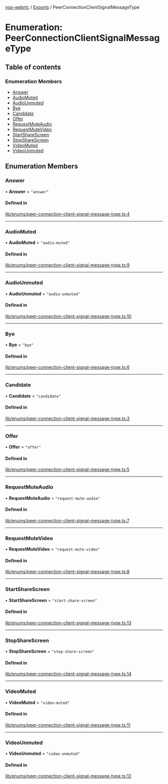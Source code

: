 [ngx-webrtc](https://github.com/lotterfriends/ngx-webrtc/tree/main/libs/ngx-webrtc/docs/README.md) / [Exports](https://github.com/lotterfriends/ngx-webrtc/tree/main/libs/ngx-webrtc/docs/modules.md) / PeerConnectionClientSignalMessageType

# Enumeration: PeerConnectionClientSignalMessageType

## Table of contents

### Enumeration Members

- [Answer](https://github.com/lotterfriends/ngx-webrtc/tree/main/libs/ngx-webrtc/docs/enums/PeerConnectionClientSignalMessageType.md#answer)
- [AudioMuted](https://github.com/lotterfriends/ngx-webrtc/tree/main/libs/ngx-webrtc/docs/enums/PeerConnectionClientSignalMessageType.md#audiomuted)
- [AudioUnmuted](https://github.com/lotterfriends/ngx-webrtc/tree/main/libs/ngx-webrtc/docs/enums/PeerConnectionClientSignalMessageType.md#audiounmuted)
- [Bye](https://github.com/lotterfriends/ngx-webrtc/tree/main/libs/ngx-webrtc/docs/enums/PeerConnectionClientSignalMessageType.md#bye)
- [Candidate](https://github.com/lotterfriends/ngx-webrtc/tree/main/libs/ngx-webrtc/docs/enums/PeerConnectionClientSignalMessageType.md#candidate)
- [Offer](https://github.com/lotterfriends/ngx-webrtc/tree/main/libs/ngx-webrtc/docs/enums/PeerConnectionClientSignalMessageType.md#offer)
- [RequestMuteAudio](https://github.com/lotterfriends/ngx-webrtc/tree/main/libs/ngx-webrtc/docs/enums/PeerConnectionClientSignalMessageType.md#requestmuteaudio)
- [RequestMuteVideo](https://github.com/lotterfriends/ngx-webrtc/tree/main/libs/ngx-webrtc/docs/enums/PeerConnectionClientSignalMessageType.md#requestmutevideo)
- [StartShareScreen](https://github.com/lotterfriends/ngx-webrtc/tree/main/libs/ngx-webrtc/docs/enums/PeerConnectionClientSignalMessageType.md#startsharescreen)
- [StopShareScreen](https://github.com/lotterfriends/ngx-webrtc/tree/main/libs/ngx-webrtc/docs/enums/PeerConnectionClientSignalMessageType.md#stopsharescreen)
- [VideoMuted](https://github.com/lotterfriends/ngx-webrtc/tree/main/libs/ngx-webrtc/docs/enums/PeerConnectionClientSignalMessageType.md#videomuted)
- [VideoUnmuted](https://github.com/lotterfriends/ngx-webrtc/tree/main/libs/ngx-webrtc/docs/enums/PeerConnectionClientSignalMessageType.md#videounmuted)

## Enumeration Members

### Answer

• **Answer** = ``"answer"``

#### Defined in

[lib/enums/peer-connection-client-signal-message-type.ts:4](https://github.com/lotterfriends/video-chat/blob/c5292c4/libs/ngx-webrtc/src/lib/enums/peer-connection-client-signal-message-type.ts#L4)

___

### AudioMuted

• **AudioMuted** = ``"audio-muted"``

#### Defined in

[lib/enums/peer-connection-client-signal-message-type.ts:9](https://github.com/lotterfriends/video-chat/blob/c5292c4/libs/ngx-webrtc/src/lib/enums/peer-connection-client-signal-message-type.ts#L9)

___

### AudioUnmuted

• **AudioUnmuted** = ``"audio-unmuted"``

#### Defined in

[lib/enums/peer-connection-client-signal-message-type.ts:10](https://github.com/lotterfriends/video-chat/blob/c5292c4/libs/ngx-webrtc/src/lib/enums/peer-connection-client-signal-message-type.ts#L10)

___

### Bye

• **Bye** = ``"bye"``

#### Defined in

[lib/enums/peer-connection-client-signal-message-type.ts:6](https://github.com/lotterfriends/video-chat/blob/c5292c4/libs/ngx-webrtc/src/lib/enums/peer-connection-client-signal-message-type.ts#L6)

___

### Candidate

• **Candidate** = ``"candidate"``

#### Defined in

[lib/enums/peer-connection-client-signal-message-type.ts:3](https://github.com/lotterfriends/video-chat/blob/c5292c4/libs/ngx-webrtc/src/lib/enums/peer-connection-client-signal-message-type.ts#L3)

___

### Offer

• **Offer** = ``"offer"``

#### Defined in

[lib/enums/peer-connection-client-signal-message-type.ts:5](https://github.com/lotterfriends/video-chat/blob/c5292c4/libs/ngx-webrtc/src/lib/enums/peer-connection-client-signal-message-type.ts#L5)

___

### RequestMuteAudio

• **RequestMuteAudio** = ``"request-mute-audio"``

#### Defined in

[lib/enums/peer-connection-client-signal-message-type.ts:7](https://github.com/lotterfriends/video-chat/blob/c5292c4/libs/ngx-webrtc/src/lib/enums/peer-connection-client-signal-message-type.ts#L7)

___

### RequestMuteVideo

• **RequestMuteVideo** = ``"request-mute-video"``

#### Defined in

[lib/enums/peer-connection-client-signal-message-type.ts:8](https://github.com/lotterfriends/video-chat/blob/c5292c4/libs/ngx-webrtc/src/lib/enums/peer-connection-client-signal-message-type.ts#L8)

___

### StartShareScreen

• **StartShareScreen** = ``"start-share-screen"``

#### Defined in

[lib/enums/peer-connection-client-signal-message-type.ts:13](https://github.com/lotterfriends/video-chat/blob/c5292c4/libs/ngx-webrtc/src/lib/enums/peer-connection-client-signal-message-type.ts#L13)

___

### StopShareScreen

• **StopShareScreen** = ``"stop-share-screen"``

#### Defined in

[lib/enums/peer-connection-client-signal-message-type.ts:14](https://github.com/lotterfriends/video-chat/blob/c5292c4/libs/ngx-webrtc/src/lib/enums/peer-connection-client-signal-message-type.ts#L14)

___

### VideoMuted

• **VideoMuted** = ``"video-muted"``

#### Defined in

[lib/enums/peer-connection-client-signal-message-type.ts:11](https://github.com/lotterfriends/video-chat/blob/c5292c4/libs/ngx-webrtc/src/lib/enums/peer-connection-client-signal-message-type.ts#L11)

___

### VideoUnmuted

• **VideoUnmuted** = ``"video-unmuted"``

#### Defined in

[lib/enums/peer-connection-client-signal-message-type.ts:12](https://github.com/lotterfriends/video-chat/blob/c5292c4/libs/ngx-webrtc/src/lib/enums/peer-connection-client-signal-message-type.ts#L12)
